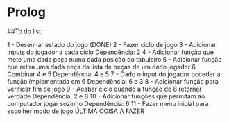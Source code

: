 # Prolog

##To do list:

  1 - Desenhar estado do jogo
      (DONE)
  2 - Fazer ciclo de jogo
  3 - Adicionar inputs do jogador a cada ciclo
      Dependência: 2
  4 - Adicionar função que mete uma dada peça numa dada posição do tabuleiro
  5 - Adicionar função que retira uma dada peça da lista de peças de um dado jogador
  6 - Combinar 4 e 5
      Dependência: 4 e 5
  7 - Dado o input do jogador poceder a função implementada em 6
      Dependência: 6 e 3
  8 - Adicionar função para verificar fim de jogo
  9 - Acabar ciclo quando a função de 8 retornar verdade
      Dependência: 2 e 8
  10 - Adicionar funções que permitam ao computador jogar sozinho
      Dependência: 6
  11 - Fazer menu inicial para escolher modo de jogo
      ÚLTIMA COISA A FAZER
  
